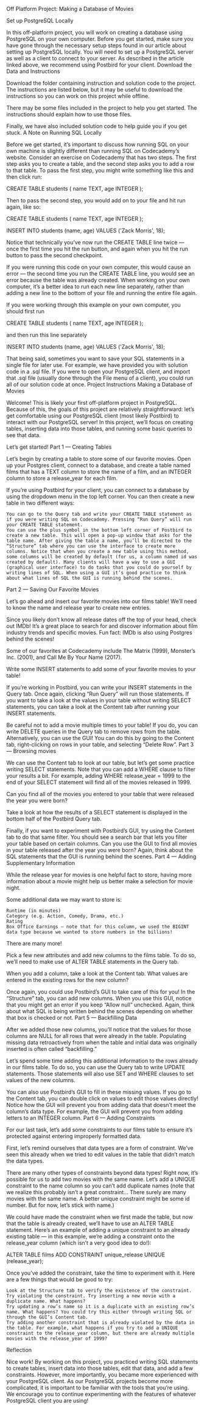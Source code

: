Off Platform Project: Making a Database of Movies

Set up PostgreSQL Locally

In this off-platform project, you will work on creating a database using PostgreSQL on your own computer. Before you get started, make sure you have gone through the necessary setup steps found in our article about setting up PostgreSQL locally. You will need to set up a PostgreSQL server as well as a client to connect to your server. As described in the article linked above, we recommend using Postbird for your client.
Download the Data and Instructions

Download the folder containing instruction and solution code to the project. The instructions are listed below, but it may be useful to download the instructions so you can work on this project while offline.

There may be some files included in the project to help you get started. The instructions should explain how to use those files.

Finally, we have also included solution code to help guide you if you get stuck.
A Note on Running SQL Locally

Before we get started, it’s important to discuss how running SQL on your own machine is slightly different than running SQL on Codecademy’s website. Consider an exercise on Codecademy that has two steps. The first step asks you to create a table, and the second step asks you to add a row to that table. To pass the first step, you might write something like this and then click run:

CREATE TABLE students (
   name TEXT, 
   age INTEGER
);

Then to pass the second step, you would add on to your file and hit run again, like so:

CREATE TABLE students (
   name TEXT, 
   age INTEGER
);
 
INSERT INTO students (name, age) 
VALUES ('Zack Morris', 18);

Notice that technically you’ve now run the CREATE TABLE line twice — once the first time you hit the run button, and again when you hit the run button to pass the second checkpoint.

If you were running this code on your own computer, this would cause an error — the second time you run the CREATE TABLE line, you would see an error because the table was already created. When working on your own computer, it’s a better idea to run each new line separately, rather than adding a new line to the bottom of your file and running the entire file again.

If you were working through this example on your own computer, you should first run

CREATE TABLE students (
   name TEXT, 
   age INTEGER
);

and then run this line separately

INSERT INTO students (name, age) 
VALUES ('Zack Morris', 18);

That being said, sometimes you want to save your SQL statements in a single file for later use. For example, we have provided you with solution code in a .sql file. If you were to open your PostgreSQL client, and import that .sql file (usually done through the File menu of a client), you could run all of our solution code at once.
Project Instructions
Making a Database of Movies

Welcome! This is likely your first off-platform project in PostgreSQL. Because of this, the goals of this project are relatively straightforward: let’s get comfortable using our PostgreSQL client (most likely Postbird) to interact with our PostgreSQL server! In this project, we’ll focus on creating tables, inserting data into those tables, and running some basic queries to see that data.

Let’s get started!
Part 1 — Creating Tables

Let’s begin by creating a table to store some of our favorite movies. Open up your Postgres client, connect to a database, and create a table named films that has a TEXT column to store the name of a film, and an INTEGER column to store a release_year for each film.

If you’re using Postbird for your client, you can connect to a database by using the dropdown menu in the top left corner. You can then create a new table in two different ways:

    You can go to the Query tab and write your CREATE TABLE statement as if you were writing SQL on Codecademy. Pressing “Run Query” will run your CREATE TABLE statement.
    You can use the plus symbol in the bottom left corner of Postbird to create a new table. This will open a pop-up window that asks for the table name. After giving the table a name, you’ll be directed to the “Structure” tab where you can use the interface to create more columns. Notice that when you create a new table using this method, some columns will be created by default (for us, a column named id was created by default). Many clients will have a way to use a GUI (graphical user interface) to do tasks that you could do yourself by writing lines of SQL. When using a GUI it’s good practice to think about what lines of SQL the GUI is running behind the scenes.

Part 2 — Saving Our Favorite Movies

Let’s go ahead and insert our favorite movies into our films table! We’ll need to know the name and release year to create new entries.

Since you likely don’t know all release dates off the top of your head, check out IMDb! It’s a great place to search for and discover information about film industry trends and specific movies. Fun fact: IMDb is also using Postgres behind the scenes!

Some of our favorites at Codecademy include The Matrix (1999), Monster’s Inc. (2001), and Call Me By Your Name (2017).

Write some INSERT statements to add some of your favorite movies to your table!

If you’re working in Postbird, you can write your INSERT statements in the Query tab. Once again, clicking “Run Query” will run those statements. If you want to take a look at the values in your table without writing SELECT statements, you can take a look at the Content tab after running your INSERT statements.

Be careful not to add a movie multiple times to your table! If you do, you can write DELETE queries in the Query tab to remove rows from the table. Alternatively, you can use the GUI! You can do this by going to the Content tab, right-clicking on rows in your table, and selecting “Delete Row”.
Part 3 — Browsing movies

We can use the Content tab to look at our table, but let’s get some practice writing SELECT statements. Note that you can add a WHERE clause to filter your results a bit. For example, adding WHERE release_year = 1999 to the end of your SELECT statement will find all of the movies released in 1999.

Can you find all of the movies you entered to your table that were released the year you were born?

Take a look at how the results of a SELECT statement is displayed in the bottom half of the Postbird Query tab.

Finally, if you want to experiment with Postbird’s GUI, try using the Content tab to do that same filter. You should see a search bar that lets you filter your table based on certain columns. Can you use the GUI to find all movies in your table released after the year you were born? Again, think about the SQL statements that the GUI is running behind the scenes.
Part 4 — Adding Supplementary Information

While the release year for movies is one helpful fact to store, having more information about a movie might help us better make a selection for movie night.

Some additional data we may want to store is:

    Runtime (in minutes)
    Category (e.g. Action, Comedy, Drama, etc.)
    Rating
    Box Office Earnings — note that for this column, we used the BIGINT data type because we wanted to store numbers in the billions!

There are many more!

Pick a few new attributes and add new columns to the films table. To do so, we’ll need to make use of ALTER TABLE statements in the Query tab.

When you add a column, take a look at the Content tab. What values are entered in the existing rows for the new column?

Once again, you could use Postbird’s GUI to take care of this for you! In the “Structure” tab, you can add new columns. When you use this GUI, notice that you might get an error if you keep “Allow null” unchecked. Again, think about what SQL is being written behind the scenes depending on whether that box is checked or not.
Part 5 — Backfilling Data

After we added those new columns, you’ll notice that the values for those columns are NULL for all rows that were already in the table. Populating missing data retroactively from when the table and initial data was originally inserted is often called “backfilling.”

Let’s spend some time adding this additional information to the rows already in our films table. To do so, you can use the Query tab to write UPDATE statements. Those statements will also use SET and WHERE clauses to set values of the new columns.

You can also use Postbird’s GUI to fill in these missing values. If you go to the Content tab, you can double click on values to edit those values directly! Notice how the GUI will prevent you from adding data that doesn’t meet the column’s data type. For example, the GUI will prevent you from adding letters to an INTEGER column.
Part 6 — Adding Constraints

For our last task, let’s add some constraints to our films table to ensure it’s protected against entering improperly formatted data.

First, let’s remind ourselves that data types are a form of constraint. We’ve seen this already when we tried to edit values in the table that didn’t match the data types.

There are many other types of constraints beyond data types! Right now, it’s possible for us to add two movies with the same name. Let’s add a UNIQUE constraint to the name column so you can’t add duplicate names (note that we realize this probably isn’t a great constraint… There surely are many movies with the same name. A better unique constraint might be some id number. But for now, let’s stick with name.)

We could have made the constraint when we first made the table, but now that the table is already created, we’ll have to use an ALTER TABLE statement. Here’s an example of adding a unique constraint to an already existing table — in this example, we’re adding a constraint onto the release_year column (which isn’t a very good idea to do!):

ALTER TABLE films
ADD CONSTRAINT unique_release UNIQUE (release_year);

Once you’ve added the constraint, take the time to experiment with it. Here are a few things that would be good to try:

    Look at the Structure tab to verify the existence of the constraint.
    Try violating the constraint. Try inserting a new movie with a duplicate name. What happens?
    Try updating a row’s name so it is a duplicate with an existing row’s name. What happens? You could try this either through writing SQL or through the GUI’s Content tab.
    Try adding another constraint that is already violated by the data in the table. For example, what happens if you try to add a UNIQUE constraint to the release_year column, but there are already multiple movies with the release_year of 1999?

Reflection

Nice work! By working on this project, you practiced writing SQL statements to create tables, insert data into those tables, edit that data, and add a few constraints. However, more importantly, you became more experienced with your PostgreSQL client. As our PostgreSQL projects become more complicated, it is important to be familiar with the tools that you’re using. We encourage you to continue experimenting with the features of whatever PostgreSQL client you are using!
